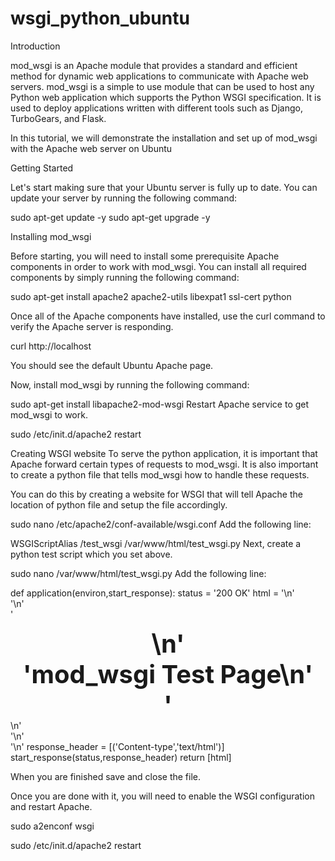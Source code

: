 # wsgi_python_ubuntu

Introduction

mod_wsgi is an Apache module that provides a standard and efficient method for dynamic web applications to communicate with Apache web servers. mod_wsgi is a simple to use module that can be used to host any Python web application which supports the Python WSGI specification. It is used to deploy applications written with different tools such as Django, TurboGears, and Flask.

In this tutorial, we will demonstrate the installation and set up of mod_wsgi with the Apache web server on Ubuntu

Getting Started

Let's start making sure that your Ubuntu server is fully up to date. You can update your server by running the following command:

sudo apt-get update -y
sudo apt-get upgrade -y


Installing mod_wsgi

Before starting, you will need to install some prerequisite Apache components in order to work with mod_wsgi. You can install all required components by simply running the following command:

sudo apt-get install apache2 apache2-utils libexpat1 ssl-cert python

Once all of the Apache components have installed, use the curl command to verify the Apache server is responding.

curl http://localhost

You should see the default Ubuntu Apache page.

Now, install mod_wsgi by running the following command:

sudo apt-get install libapache2-mod-wsgi
Restart Apache service to get mod_wsgi to work.

sudo /etc/init.d/apache2 restart

Creating WSGI website
To serve the python application, it is important that Apache forward certain types of requests to mod_wsgi. It is also important to create a python file that tells mod_wsgi how to handle these requests.

You can do this by creating a website for WSGI that will tell Apache the location of python file and setup the file accordingly.

sudo nano /etc/apache2/conf-available/wsgi.conf
Add the following line:

WSGIScriptAlias /test_wsgi /var/www/html/test_wsgi.py
Next, create a python test script which you set above.

sudo nano  /var/www/html/test_wsgi.py
Add the following line:

def application(environ,start_response):
    status = '200 OK'
    html = '<html>\n' \
           '<body>\n' \
           '<div style="width: 100%; font-size: 40px; font-weight: bold; text-align: center;">\n' \
           'mod_wsgi Test Page\n' \
           '</div>\n' \
           '</body>\n' \
           '</html>\n'
    response_header = [('Content-type','text/html')]
    start_response(status,response_header)
    return [html]


When you are finished save and close the file.

Once you are done with it, you will need to enable the WSGI configuration and restart Apache.

sudo a2enconf wsgi

sudo /etc/init.d/apache2 restart


